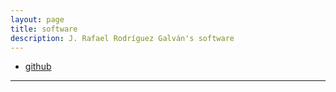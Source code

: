 ```yaml
---
layout: page
title: software
description: J. Rafael Rodríguez Galván's software
---
```


<div class="navbar">
    <div class="navbar-inner">
        <ul class="nav">
            <li><a href="https://github.com/rrgalvan">github</a></li>
        </ul>
    </div>
</div>

---
